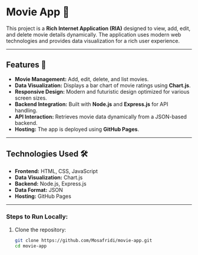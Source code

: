 # Movie App 🎥

This project is a **Rich Internet Application (RIA)** designed to view, add, edit, and delete movie details dynamically. The application uses modern web technologies and provides data visualization for a rich user experience.

---

## Features 🚀
- **Movie Management:** Add, edit, delete, and list movies.
- **Data Visualization:** Displays a bar chart of movie ratings using **Chart.js**.
- **Responsive Design:** Modern and futuristic design optimized for various screen sizes.
- **Backend Integration:** Built with **Node.js** and **Express.js** for API handling.
- **API Interaction:** Retrieves movie data dynamically from a JSON-based backend.
- **Hosting:** The app is deployed using **GitHub Pages**.

---

## Technologies Used 🛠️
- **Frontend:** HTML, CSS, JavaScript
- **Data Visualization:** Chart.js
- **Backend:** Node.js, Express.js
- **Data Format:** JSON
- **Hosting:** GitHub Pages

---

### Steps to Run Locally:
1. Clone the repository:
   ```bash
   git clone https://github.com/Mosafridi/movie-app.git
   cd movie-app
